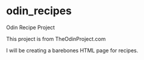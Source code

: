 # odin_recipes
Odin Recipe Project


This project is from TheOdinProject.com

I will be creating a barebones HTML page for recipes.